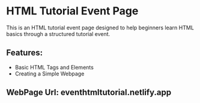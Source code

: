 # HTML Tutorial Event Page

   This is an HTML tutorial event page designed to help beginners learn HTML basics through a structured tutorial event.

## Features:

   - Basic HTML Tags and Elements
   - Creating a Simple Webpage
     
## WebPage Url: eventhtmltutorial.netlify.app        
